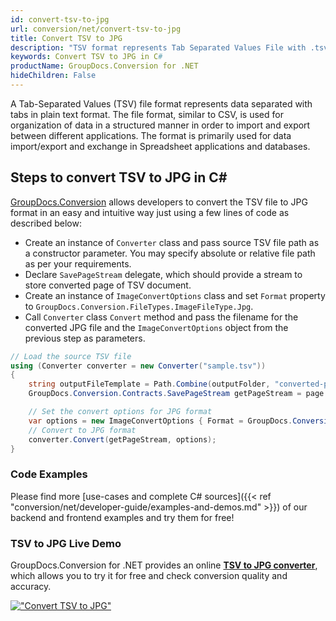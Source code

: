 ```yaml
---
id: convert-tsv-to-jpg
url: conversion/net/convert-tsv-to-jpg
title: Convert TSV to JPG
description: "TSV format represents Tab Separated Values File with .tsv extension. Learn how to convert TSV to JPG file programmatically in C# language using GroupDocs.Conversion for .NET library."
keywords: Convert TSV to JPG in C#
productName: GroupDocs.Conversion for .NET
hideChildren: False
---
```


A Tab-Separated Values (TSV) file format represents data separated with tabs in plain text format. The file format, similar to CSV, is used for organization of data in a structured manner in order to import and export between different applications. The format is primarily used for data import/export and exchange in Spreadsheet applications and databases. 

## Steps to convert TSV to JPG in C#

[GroupDocs.Conversion](https://products.groupdocs.com/conversion/net) allows developers to convert the TSV file to JPG format in an easy and intuitive way just using a few lines of code as described below:

* Create an instance of `Converter` class and pass source TSV file path as a constructor parameter. You may specify absolute or relative file path as per your requirements. 
* Declare `SavePageStream` delegate, which should provide a stream to store converted page of TSV document.
* Create an instance of `ImageConvertOptions` class and set `Format` property to `GroupDocs.Conversion.FileTypes.ImageFileType.Jpg`.
* Call `Converter` class `Convert` method and pass the filename for the converted JPG file and the `ImageConvertOptions` object from the previous step as parameters.

```csharp
// Load the source TSV file
using (Converter converter = new Converter("sample.tsv"))
{
    string outputFileTemplate = Path.Combine(outputFolder, "converted-page-{0}.jpg");
    GroupDocs.Conversion.Contracts.SavePageStream getPageStream = page => new FileStream(string.Format(outputFileTemplate, page), FileMode.Create);

    // Set the convert options for JPG format
    var options = new ImageConvertOptions { Format = GroupDocs.Conversion.FileTypes.ImageFileType.Jpg };   
    // Convert to JPG format
    converter.Convert(getPageStream, options);
}
```

### Code Examples

Please find more [use-cases and complete C# sources]({{< ref "conversion/net/developer-guide/examples-and-demos.md" >}}) of our backend and frontend examples and try them for free!

### TSV to JPG Live Demo

GroupDocs.Conversion for .NET provides an online [**TSV to JPG converter**](https://products.groupdocs.app/conversion/tsv-to-jpg), which allows you to try it for free and check conversion quality and accuracy.

[!["Convert TSV to JPG"](conversion/net/images/convert-to-jpg/convert-tsv-to-jpg.png)](https://products.groupdocs.app/conversion/tsv-to-jpg)